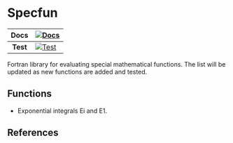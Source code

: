 # Specfun

| **Docs** | [![Docs][Docs Status Badge]][Docs Status] |
| :------: | :--------------------------------------- |
| **Test** | [![Test][Test Status Badge]][Test Status] |



Fortran library for evaluating special mathematical functions. The list will be updated as new functions are added and tested.

## Functions
* Exponential integrals Ei and E1.


## References


<!-- links -->
[Docs Status]: https://github.com/rodpcastro/specfun
[Docs Status Badge]: https://img.shields.io/badge/docs-todo-red
[Test Status]: https://github.com/rodpcastro/specfun/actions/workflows/test.yml
[Test Status Badge]: https://github.com/rodpcastro/specfun/actions/workflows/test.yml/badge.svg

